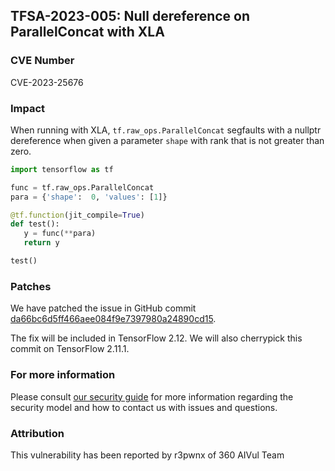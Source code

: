 ## TFSA-2023-005: Null dereference on ParallelConcat with XLA

### CVE Number
CVE-2023-25676

### Impact
When running with XLA, `tf.raw_ops.ParallelConcat` segfaults with a nullptr dereference when given a parameter `shape` with rank that is not greater than zero.

```python
import tensorflow as tf

func = tf.raw_ops.ParallelConcat
para = {'shape':  0, 'values': [1]}

@tf.function(jit_compile=True)
def test():
   y = func(**para)
   return y

test()
```

### Patches
We have patched the issue in GitHub commit [da66bc6d5ff466aee084f9e7397980a24890cd15](https://github.com/tensorflow/tensorflow/commit/da66bc6d5ff466aee084f9e7397980a24890cd15).

The fix will be included in TensorFlow 2.12. We will also cherrypick this commit on TensorFlow 2.11.1.


### For more information
Please consult [our security guide](https://github.com/tensorflow/tensorflow/blob/master/SECURITY.md) for more information regarding the security model and how to contact us with issues and questions.


### Attribution
This vulnerability has been reported by r3pwnx of 360 AIVul Team
